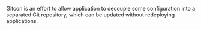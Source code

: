 Gitcon is an effort to allow application to decouple some configuration into a separated Git repository, which can be updated without redeploying applications.
